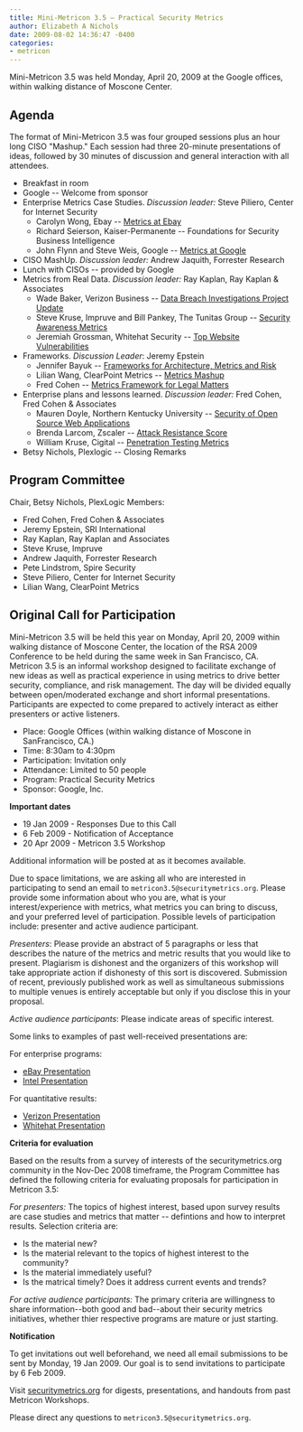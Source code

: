 ```yaml
---
title: Mini-Metricon 3.5 — Practical Security Metrics
author: Elizabeth A Nichols
date: 2009-08-02 14:36:47 -0400
categories:
- metricon
---
```


Mini-Metricon 3.5 was held Monday, April 20, 2009 at the Google offices, within walking distance of Moscone Center.

<!-- more -->

## Agenda

The format of Mini-Metricon 3.5 was four grouped sessions plus an hour long CISO "Mashup." Each session had three 20-minute presentations of ideas, followed by 30 minutes of discussion and general interaction with all attendees.

* Breakfast in room
* Google -- Welcome from sponsor
* Enterprise Metrics Case Studies. _Discussion leader:_ Steve Piliero, Center for Internet Security
  * Carolyn Wong, Ebay -- [Metrics at Ebay](/attachments/Metricon-3.5-Wong-Metrics-At-Ebay.pdf)
  * Richard Seierson, Kaiser-Permanente -- Foundations for Security Business Intelligence
  * John Flynn and Steve Weis, Google -- [Metrics at Google](/attachments/Metricon-3.5-Flynn-Weis-Google-Metrics.pdf)
* CISO MashUp. _Discussion leader:_ Andrew Jaquith, Forrester Research
* Lunch with CISOs -- provided by Google
* Metrics from Real Data. _Discussion leader:_ Ray Kaplan, Ray Kaplan & Associates
  * Wade Baker, Verizon Business -- [Data Breach Investigations Project Update](/attachments/Metricon-3.5-Baker-DBIR.pdf)
  * Steve Kruse, Impruve and Bill Pankey, The Tunitas Group -- [Security Awareness Metrics](/attachments/Metricon-3.5-Kruse-Pankey-Awareness-Metrics.pdf)
  * Jeremiah Grossman, Whitehat Security -- [Top Website Vulnerabilities](/attachments/Metricon-3.5-Grossman-Web-Metrics.pdf)
* Frameworks. _Discussion Leader_: Jeremy Epstein
  * Jennifer Bayuk -- [Frameworks for Architecture, Metrics and Risk](/attachments/Metricon-3.5-Bayuk-Metrics-Framework.pdf)
  * Lilian Wang, ClearPoint Metrics -- [Metrics Mashup](/attachments/Metricon-3.5-Wang-Metrics-Mashup.pdf)
  * Fred Cohen -- [Metrics Framework for Legal Matters](/attachments/Metricon-3.5-Cohen-Forensics-Metrics.pdf)
* Enterprise plans and lessons learned. _Discussion leader:_ Fred Cohen, Fred Cohen & Associates
  * Mauren Doyle, Northern Kentucky University -- [Security of Open Source Web Applications](/attachments/Metricon-3.5-Doyle-App-Metrics.pdf)
  * Brenda Larcom, Zscaler -- [Attack Resistance Score](/attachments/Metricon-3.5-Larcom-Attack-Resistance.pdf)
  * William Kruse, Cigital -- [Penetration Testing Metrics](/attachments/Metricon-3.5-Kruse-Pen-Test-Metrics.pdf)
* Betsy Nichols, Plexlogic -- Closing Remarks

## Program Committee

Chair, Betsy Nichols, PlexLogic
Members:

* Fred Cohen, Fred Cohen & Associates
* Jeremy Epstein, SRI International 
* Ray Kaplan, Ray Kaplan and Associates 
* Steve Kruse, Impruve 
* Andrew Jaquith, Forrester Research
* Pete Lindstrom, Spire Security
* Steve Piliero, Center for Internet Security
* Lilian Wang, ClearPoint Metrics

## Original Call for Participation

Mini-Metricon 3.5 will be held this year on Monday, April 20, 2009 within walking distance of Moscone Center, the location of the RSA 2009 Conference to be held during the same week in San Francisco, CA.  Metricon 3.5 is an informal workshop designed to facilitate exchange of new ideas as well as practical experience in using metrics to drive better security, compliance, and risk management.  The day will be divided equally between open/moderated exchange and short informal presentations.  Participants are expected to come prepared to actively interact as either presenters or active listeners. 

* Place: Google Offices (within walking distance of Moscone in SanFrancisco, CA.) 
* Time: 8:30am to 4:30pm 
* Participation: Invitation only
* Attendance: Limited to 50 people 
* Program: Practical Security Metrics 
* Sponsor: Google, Inc. 
 
__Important dates__

* 19 Jan 2009 - Responses Due to this Call
* 6 Feb 2009 - Notification of Acceptance
* 20 Apr 2009 - Metricon 3.5 Workshop
 
Additional information will be posted at as it becomes available. 

Due to space limitations, we are asking all who are interested in participating to send an email to `metricon3.5@securitymetrics.org`.  Please provide some information about who you are, what is your interest/experience with metrics, what metrics you can bring to discuss, and your preferred level of participation. Possible levels of participation include: presenter and active audience participant. 

_Presenters_:  Please provide an abstract of 5 paragraphs or less that describes the nature of the metrics and metric results that you would like to present.  Plagiarism is dishonest and the organizers of this workshop will take appropriate action if dishonesty of this sort is discovered.  Submission of recent, previously published work as well as simultaneous submissions to multiple venues is entirely acceptable but only if you disclose this in your proposal.

_Active audience participants_: Please indicate areas of specific interest.

Some links to examples of past well-received presentations are:

For enterprise programs: 

* [eBay Presentation](/attachments/Metricon-3-Wong.pdf) 
* [Intel Presentation](/attachments/Metricon-2.5-Rosenquist-Security-Value.pdf) 

For quantitative results: 

* [Verizon Presentation](/attachments/Metricon-2.5-Baker-Incident-Response-Trends.pdf) 
* [Whitehat Presentation](/attachments/Metricon-2.5-Grossman-Web-Application-Metrics.pdf) 
 
__Criteria for evaluation__

Based on the results from a survey of interests of the securitymetrics.org community in the Nov-Dec 2008 timeframe, the Program Committee has defined the following criteria for evaluating proposals for participation in Metricon 3.5: 

_For presenters:_ The topics of highest interest, based upon survey results are case studies and metrics that matter -- defintions and how to interpret results. Selection criteria are:

* Is the material new?
* Is the material relevant to the topics of highest interest to the community?
* Is the material immediately useful?
* Is the matrical timely? Does it address current events and trends?

_For active audience participants:_ The primary criteria are willingness to share information--both good and bad--about their security metrics initiatives, whether thier respective programs are mature or just starting.

__Notification__ 
 
To get invitations out well beforehand, we need all email submissions to be sent by Monday, 19 Jan 2009.  Our goal is to send invitations to participate by 6 Feb 2009. 

Visit [securitymetrics.org](/categories/metricon/) for digests, presentations, and handouts from past Metricon Workshops. 

Please direct any questions to `metricon3.5@securitymetrics.org`.
